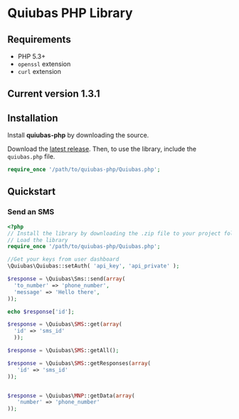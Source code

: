 # Quiubas PHP Library

## Requirements
- PHP 5.3+
- `openssl` extension
- `curl` extension

## Current version 1.3.1

## Installation

Install **quiubas-php** by downloading the source.

Download the [latest release](https://github.com/quiubas/quiubas-php/zipball/master). Then, to use the library, include the `quiubas.php` file.

```php
require_once '/path/to/quiubas-php/Quiubas.php';
```

## Quickstart

### Send an SMS

```php
<?php
// Install the library by downloading the .zip file to your project folder.
// Load the library
require_once '/path/to/quiubas-php/Quiubas.php';

//Get your keys from user dashboard
\Quiubas\Quiubas::setAuth( 'api_key', 'api_private' );

$response = \Quiubas\Sms::send(array(
  'to_number' => 'phone_number',
  'message' => 'Hello there',
));

echo $response['id'];

$response = \Quiubas\SMS::get(array(
  'id' => 'sms_id'
  ));

$response = \Quiubas\SMS::getAll();

$response = \Quiubas\SMS::getResponses(array(
   'id' => 'sms_id'
));


$response = \Quiubas\MNP::getData(array(
   'number' => 'phone_number'
));

```
